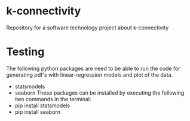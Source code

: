 # k-connectivity
Repository for a software technology project about k-connectivity


# Testing
The following python packages are need to be able to run the code for generating pdf's with linear-regression models and plot of the data.
- statsmodels
- seaborn
These packages can be installed by executing the following two commands in the terminal:
- pip install statsmodels
- pip install seaborn
